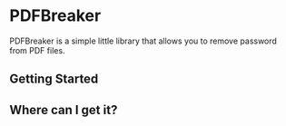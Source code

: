 # PDFBreaker
PDFBreaker is a simple little library that allows you to remove password from PDF files.

## Getting Started


## Where can I get it?
